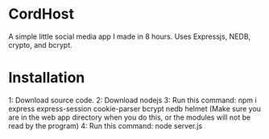 # CordHost

A simple little social media app I made in 8 hours. Uses Expressjs, NEDB, crypto, and bcrypt.

# Installation

1: Download source code.
2: Download nodejs
3: Run this command: npm i express express-session cookie-parser bcrypt nedb helmet (Make sure you are in the web app directory when you do this, or the modules will not be read by the program)
4: Run this command: node server.js

